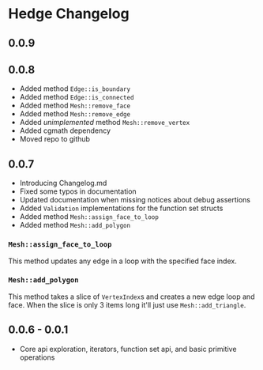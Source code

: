 # Hedge Changelog

## 0.0.9

## 0.0.8

- Added method `Edge::is_boundary`
- Added method `Edge::is_connected`
- Added method `Mesh::remove_face`
- Added method `Mesh::remove_edge`
- Added *unimplemented* method `Mesh::remove_vertex`
- Added cgmath dependency
- Moved repo to github

## 0.0.7

- Introducing Changelog.md
- Fixed some typos in documentation
- Updated documentation when missing notices about debug assertions
- Added `Validation` implementations for the function set structs
- Added method `Mesh::assign_face_to_loop`
- Added method `Mesh::add_polygon`

### `Mesh::assign_face_to_loop`

This method updates any edge in a loop with the specified face index.

### `Mesh::add_polygon`

This method takes a slice of `VertexIndex`s and creates a new edge loop and face.
When the slice is only 3 items long it'll just use `Mesh::add_triangle`.


## 0.0.6 - 0.0.1

- Core api exploration, iterators, function set api, and basic primitive operations
